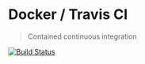 # Docker / Travis CI

> Contained continuous integration

[![Build Status](https://travis-ci.com/djmsutherland/docker-travis-ci.svg?branch=master)](https://travis-ci.com/djmsutherland/docker-travis-ci)
